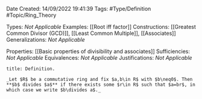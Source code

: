 <div class="topSpace"></div>

Date Created: 14/09/2022 19:41:39
Tags: #Type/Definition #Topic/Ring_Theory

Types: _Not Applicable_
Examples: [[Root iff factor]]
Constructions: [[Greatest Common Divisor (GCD)]], [[Least Common Multiple]], [[Associates]]
Generalizations: _Not Applicable_

Properties: [[Basic properties of divisibility and associates]]
Sufficiencies: _Not Applicable_
Equivalences: _Not Applicable_
Justifications: _Not Applicable_

``` ad-Definition
title: Definition.

_Let $R$ be a commutative ring and fix $a,b\in R$ with $b\neq0$. Then **$b$ divides $a$** if there exists some $r\in R$ such that $a=br$, in which case we write $b\divides a$._

```
